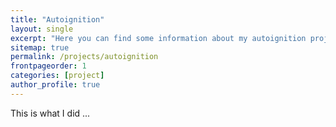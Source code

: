 ```yaml
---
title: "Autoignition"
layout: single
excerpt: "Here you can find some information about my autoignition project"
sitemap: true
permalink: /projects/autoignition
frontpageorder: 1 
categories: [project]
author_profile: true
---
```


This is what I did ...
